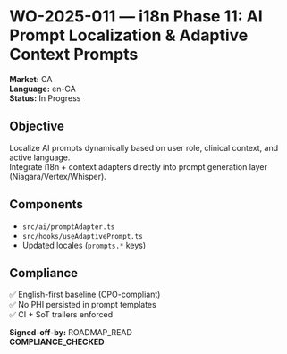 # WO-2025-011 — i18n Phase 11: AI Prompt Localization & Adaptive Context Prompts  
**Market:** CA  
**Language:** en-CA  
**Status:** In Progress  

## Objective  
Localize AI prompts dynamically based on user role, clinical context, and active language.  
Integrate i18n + context adapters directly into prompt generation layer (Niagara/Vertex/Whisper).  

## Components  
- `src/ai/promptAdapter.ts`  
- `src/hooks/useAdaptivePrompt.ts`  
- Updated locales (`prompts.*` keys)  

## Compliance  
✅ English-first baseline (CPO-compliant)  
✅ No PHI persisted in prompt templates  
✅ CI + SoT trailers enforced  

**Signed-off-by:** ROADMAP_READ  
**COMPLIANCE_CHECKED**

